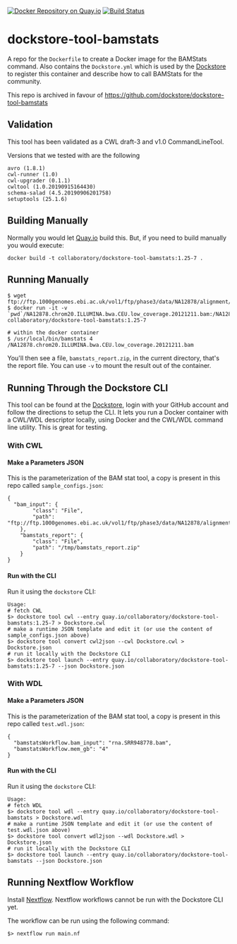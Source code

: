 [![Docker Repository on Quay.io](https://quay.io/repository/collaboratory/dockstore-tool-bamstats/status "Docker Repository on Quay.io")](https://quay.io/repository/collaboratory/dockstore-tool-bamstats)
[![Build Status](https://travis-ci.org/CancerCollaboratory/dockstore-tool-bamstats.svg)](https://travis-ci.org/CancerCollaboratory/dockstore-tool-bamstats)

# dockstore-tool-bamstats

A repo for the `Dockerfile` to create a Docker image for the BAMStats command. Also contains the
`Dockstore.yml` which is used by the [Dockstore](https://www.dockstore.org) to register
this container and describe how to call BAMStats for the community.

This repo is archived in favour of https://github.com/dockstore/dockstore-tool-bamstats

## Validation 

This tool has been validated as a CWL draft-3 and v1.0 CommandLineTool. 

Versions that we tested with are the following 
```
avro (1.8.1)
cwl-runner (1.0)
cwl-upgrader (0.1.1)
cwltool (1.0.20190915164430)
schema-salad (4.5.20190906201758)
setuptools (25.1.6)
```


## Building Manually

Normally you would let [Quay.io](http://quay.io) build this.  But, if you need to build
manually you would execute:

    docker build -t collaboratory/dockstore-tool-bamstats:1.25-7 .

## Running Manually

```
$ wget ftp://ftp.1000genomes.ebi.ac.uk/vol1/ftp/phase3/data/NA12878/alignment/NA12878.chrom20.ILLUMINA.bwa.CEU.low_coverage.20121211.bam
$ docker run -it -v `pwd`/NA12878.chrom20.ILLUMINA.bwa.CEU.low_coverage.20121211.bam:/NA12878.chrom20.ILLUMINA.bwa.CEU.low_coverage.20121211.bam collaboratory/dockstore-tool-bamstats:1.25-7

# within the docker container
$ /usr/local/bin/bamstats 4 /NA12878.chrom20.ILLUMINA.bwa.CEU.low_coverage.20121211.bam
```
You'll then see a file, `bamstats_report.zip`, in the current directory, that's the report file. You can use `-v` to mount the result out of the container.

## Running Through the Dockstore CLI

This tool can be found at the [Dockstore](https://dockstore.org), login with your GitHub account and follow the 
directions to setup the CLI.  It lets you run a Docker container with a CWL/WDL descriptor locally, using Docker and the CWL/WDL command line utility.  This is great for testing.

### With CWL

#### Make a Parameters JSON

This is the parameterization of the BAM stat tool, a copy is present in this repo called `sample_configs.json`:

```
{
  "bam_input": {
        "class": "File",
        "path": "ftp://ftp.1000genomes.ebi.ac.uk/vol1/ftp/phase3/data/NA12878/alignment/NA12878.chrom20.ILLUMINA.bwa.CEU.low_coverage.20121211.bam"
    },
    "bamstats_report": {
        "class": "File",
        "path": "/tmp/bamstats_report.zip"
    }
}
```

#### Run with the CLI

Run it using the `dockstore` CLI:

```
Usage:
# fetch CWL
$> dockstore tool cwl --entry quay.io/collaboratory/dockstore-tool-bamstats:1.25-7 > Dockstore.cwl
# make a runtime JSON template and edit it (or use the content of sample_configs.json above)
$> dockstore tool convert cwl2json --cwl Dockstore.cwl > Dockstore.json
# run it locally with the Dockstore CLI
$> dockstore tool launch --entry quay.io/collaboratory/dockstore-tool-bamstats:1.25-7 --json Dockstore.json
```

### With WDL
#### Make a Parameters JSON

This is the parameterization of the BAM stat tool, a copy is present in this repo called `test.wdl.json`:

```
{
  "bamstatsWorkflow.bam_input": "rna.SRR948778.bam",
  "bamstatsWorkflow.mem_gb": "4"
}
```

#### Run with the CLI

Run it using the `dockstore` CLI:

```
Usage:
# fetch WDL
$> dockstore tool wdl --entry quay.io/collaboratory/dockstore-tool-bamstats > Dockstore.wdl
# make a runtime JSON template and edit it (or use the content of test.wdl.json above)
$> dockstore tool convert wdl2json --wdl Dockstore.wdl > Dockstore.json
# run it locally with the Dockstore CLI
$> dockstore tool launch --entry quay.io/collaboratory/dockstore-tool-bamstats --json Dockstore.json
```

## Running Nextflow Workflow

Install [Nextflow](https://www.nextflow.io/). Nextflow workflows cannot be run with the Dockstore CLI yet.

The workflow can be run using the following command:
```
$> nextflow run main.nf
```
